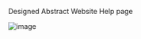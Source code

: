 Designed Abstract Website Help page

![image](https://github.com/user-attachments/assets/c41b390b-5a94-4859-9ce3-1ee0f997cbe6)
